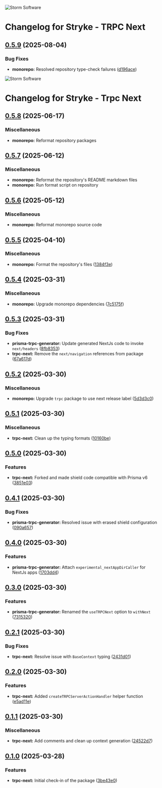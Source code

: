 ![Storm Software](https://public.storm-cdn.com/brand-banner.png)

# Changelog for Stryke - TRPC Next

## [0.5.9](https://github.com/storm-software/stryke/releases/tag/trpc-next%400.5.9) (2025-08-04)

### Bug Fixes

- **monorepo:** Resolved repository type-check failures
  ([d196ace](https://github.com/storm-software/stryke/commit/d196ace))

![Storm Software](https://public.storm-cdn.com/brand-banner.png)

# Changelog for Stryke - Trpc Next

## [0.5.8](https://github.com/storm-software/stryke/releases/tag/trpc-next%400.5.8) (2025-06-17)

### Miscellaneous

- **monorepo:** Reformat repository packages

## [0.5.7](https://github.com/storm-software/stryke/releases/tag/trpc-next%400.5.7) (2025-06-12)

### Miscellaneous

- **monorepo:** Reformat the repository's README markdown files
- **monorepo:** Run format script on repository

## [0.5.6](https://github.com/storm-software/stryke/releases/tag/trpc-next%400.5.6) (2025-05-12)

### Miscellaneous

- **monorepo:** Reformat monorepo source code

## [0.5.5](https://github.com/storm-software/stryke/releases/tag/trpc-next%400.5.5) (2025-04-10)

### Miscellaneous

- **monorepo:** Format the repository's files
  ([1384f3e](https://github.com/storm-software/stryke/commit/1384f3e))

## [0.5.4](https://github.com/storm-software/stryke/releases/tag/trpc-next%400.5.4) (2025-03-31)

### Miscellaneous

- **monorepo:** Upgrade monorepo dependencies
  ([7c5175f](https://github.com/storm-software/stryke/commit/7c5175f))

## [0.5.3](https://github.com/storm-software/stryke/releases/tag/trpc-next%400.5.3) (2025-03-31)

### Bug Fixes

- **prisma-trpc-generator:** Update generated NextJs code to invoke
  `next/headers`
  ([8fb8353](https://github.com/storm-software/stryke/commit/8fb8353))
- **trpc-next:** Remove the `next/navigation` references from package
  ([67a617d](https://github.com/storm-software/stryke/commit/67a617d))

## [0.5.2](https://github.com/storm-software/stryke/releases/tag/trpc-next%400.5.2) (2025-03-30)

### Miscellaneous

- **monorepo:** Upgrade `trpc` package to use next release label
  ([5d3d3c0](https://github.com/storm-software/stryke/commit/5d3d3c0))

## [0.5.1](https://github.com/storm-software/stryke/releases/tag/trpc-next%400.5.1) (2025-03-30)

### Miscellaneous

- **trpc-next:** Clean up the typing formats
  ([10160be](https://github.com/storm-software/stryke/commit/10160be))

## [0.5.0](https://github.com/storm-software/stryke/releases/tag/trpc-next%400.5.0) (2025-03-30)

### Features

- **trpc-next:** Forked and made shield code compatible with Prisma v6
  ([3851e03](https://github.com/storm-software/stryke/commit/3851e03))

## [0.4.1](https://github.com/storm-software/stryke/releases/tag/trpc-next%400.4.1) (2025-03-30)

### Bug Fixes

- **prisma-trpc-generator:** Resolved issue with erased shield configuration
  ([090a657](https://github.com/storm-software/stryke/commit/090a657))

## [0.4.0](https://github.com/storm-software/stryke/releases/tag/trpc-next%400.4.0) (2025-03-30)

### Features

- **prisma-trpc-generator:** Attach `experimental_nextAppDirCaller` for NextJs
  apps ([1703dd4](https://github.com/storm-software/stryke/commit/1703dd4))

## [0.3.0](https://github.com/storm-software/stryke/releases/tag/trpc-next%400.3.0) (2025-03-30)

### Features

- **prisma-trpc-generator:** Renamed the `useTRPCNext` option to `withNext`
  ([7315320](https://github.com/storm-software/stryke/commit/7315320))

## [0.2.1](https://github.com/storm-software/stryke/releases/tag/trpc-next%400.2.1) (2025-03-30)

### Bug Fixes

- **trpc-next:** Resolve issue with `BaseContext` typing
  ([2431d01](https://github.com/storm-software/stryke/commit/2431d01))

## [0.2.0](https://github.com/storm-software/stryke/releases/tag/trpc-next%400.2.0) (2025-03-30)

### Features

- **trpc-next:** Added `createTRPCServerActionHandler` helper function
  ([e5ad11e](https://github.com/storm-software/stryke/commit/e5ad11e))

## [0.1.1](https://github.com/storm-software/stryke/releases/tag/trpc-next%400.1.1) (2025-03-30)

### Miscellaneous

- **trpc-next:** Add comments and clean up context generation
  ([24522d7](https://github.com/storm-software/stryke/commit/24522d7))

## [0.1.0](https://github.com/storm-software/stryke/releases/tag/trpc-next%400.1.0) (2025-03-28)

### Features

- **trpc-next:** Initial check-in of the package
  ([3be43e0](https://github.com/storm-software/stryke/commit/3be43e0))
